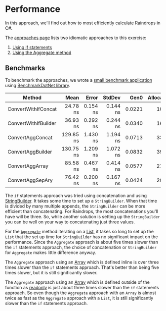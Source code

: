 # Performance

In this approach, we'll find out how to most efficiently calculate Raindrops in C#.

The [approaches page][approaches] lists two idiomatic approaches to this exercise:

1. [Using if statements][approach-if-statements]
2. [Using the Aggregate method][approach-aggregate]

## Benchmarks

To benchmark the approaches, we wrote a [small benchmark application][benchmark-application] using [BenchmarkDotNet library][benchmark-dotnet].

|               Method |      Mean |    Error |   StdDev |   Gen0 | Allocated |
|--------------------- |----------:|---------:|---------:|-------:|----------:|
|  ConvertWithIfConcat |  24.78 ns | 0.154 ns | 0.144 ns | 0.0221 |     104 B |
| ConvertWithIfBuilder |  36.93 ns | 0.292 ns | 0.244 ns | 0.0340 |     160 B |
|     ConvertAggConcat | 129.85 ns | 1.430 ns | 1.194 ns | 0.0713 |     336 B | 
|    ConvertAggBuilder | 130.75 ns | 1.209 ns | 1.072 ns | 0.0832 |     392 B | 
|      ConvertAggArray |  85.58 ns | 0.467 ns | 0.414 ns | 0.0577 |     272 B |
|     ConvertAggSepAry |  76.42 ns | 0.200 ns | 0.167 ns | 0.0424 |     200 B |

The `if` statements approach was tried using concatenation and using [StringBuilder][stringbuilder].
It takes some time to set up a `StringBuilder`.
When that time is divided by many multiple appends, the `StringBuilder` can be more efficient than concatenating.
For Raindrops, the most concatenations you'll have will be three.
So, while another solution is setting up the `StringBuilder` you can be well on your way to concatenating just three values.

For the [`Aggregate`][aggregate] method iterating on a [List][list], it takes so long to set up the `List` that the set up time for `StringBuilder`
has no significant impact on the performance.
Since the `Aggregate` approach  is about five times slower than the `if` statements approach,
the choice of concatenation or `StringBuilder` for `Aggregate` makes little difference anyway.

The `Aggregate` approach using an [Array][arrays] which is defined inline is over three times slower than the `if` statements approach.
That's better than being five times slower, but it is still significantly slower.

The `Aggregate` approach using an [Array][arrays] which is defined outside of the function as [readonly][readonly]
is just about three times slower than the `if` statements approach.
So even though the `Aggregate` approach with an `Array` is almost twice as fast as the `Aggregate` approach with a `List`,
it is still significantly slower than the `if` statements approach.

[approaches]: https://exercism.org/tracks/csharp/exercises/raindrops/approaches
[approach-if-statements]: https://exercism.org/tracks/csharp/exercises/raindrops/approaches/if-statements
[approach-aggregate]: https://exercism.org/tracks/csharp/exercises/raindrops/approaches/aggregate
[benchmark-dotnet]: https://benchmarkdotnet.org/index.html
[benchmark-application]: https://github.com/exercism/csharp/blob/main/exercises/practice/raindrops/.articles/performance/code/Program.cs
[stringbuilder]: https://learn.microsoft.com/en-us/dotnet/api/system.text.stringbuilder
[aggregate]: https://learn.microsoft.com/en-us/dotnet/api/system.linq.enumerable.aggregate
[list]: https://learn.microsoft.com/en-us/dotnet/api/system.collections.generic.list-1
[arrays]: https://learn.microsoft.com/en-us/dotnet/csharp/programming-guide/arrays/
[readonly]: https://learn.microsoft.com/en-us/dotnet/csharp/language-reference/keywords/readonly
